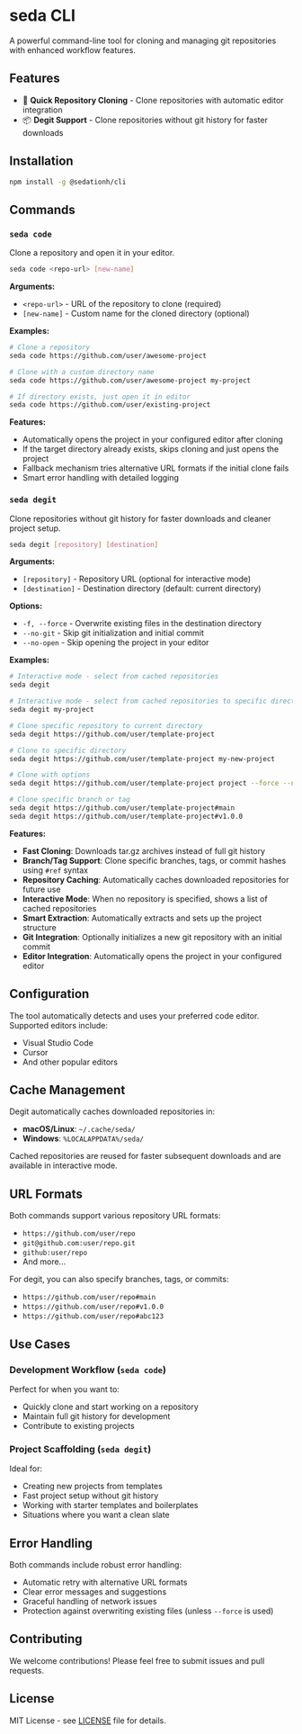 # seda CLI

A powerful command-line tool for cloning and managing git repositories with enhanced workflow features.

## Features

- 🚀 **Quick Repository Cloning** - Clone repositories with automatic editor integration
- 📦 **Degit Support** - Clone repositories without git history for faster downloads

## Installation

```bash
npm install -g @sedationh/cli
```

## Commands

### `seda code`

Clone a repository and open it in your editor.

```bash
seda code <repo-url> [new-name]
```

**Arguments:**
- `<repo-url>` - URL of the repository to clone (required)
- `[new-name]` - Custom name for the cloned directory (optional)

**Examples:**
```bash
# Clone a repository
seda code https://github.com/user/awesome-project

# Clone with a custom directory name
seda code https://github.com/user/awesome-project my-project

# If directory exists, just open it in editor
seda code https://github.com/user/existing-project
```

**Features:**
- Automatically opens the project in your configured editor after cloning
- If the target directory already exists, skips cloning and just opens the project
- Fallback mechanism tries alternative URL formats if the initial clone fails
- Smart error handling with detailed logging

### `seda degit`

Clone repositories without git history for faster downloads and cleaner project setup.

```bash
seda degit [repository] [destination]
```

**Arguments:**
- `[repository]` - Repository URL (optional for interactive mode)
- `[destination]` - Destination directory (default: current directory)

**Options:**
- `-f, --force` - Overwrite existing files in the destination directory
- `--no-git` - Skip git initialization and initial commit
- `--no-open` - Skip opening the project in your editor

**Examples:**
```bash
# Interactive mode - select from cached repositories
seda degit

# Interactive mode - select from cached repositories to specific directory
seda degit my-project

# Clone specific repository to current directory
seda degit https://github.com/user/template-project

# Clone to specific directory
seda degit https://github.com/user/template-project my-new-project

# Clone with options
seda degit https://github.com/user/template-project project --force --no-git

# Clone specific branch or tag
seda degit https://github.com/user/template-project#main
seda degit https://github.com/user/template-project#v1.0.0
```

**Features:**
- **Fast Cloning**: Downloads tar.gz archives instead of full git history
- **Branch/Tag Support**: Clone specific branches, tags, or commit hashes using `#ref` syntax
- **Repository Caching**: Automatically caches downloaded repositories for future use
- **Interactive Mode**: When no repository is specified, shows a list of cached repositories
- **Smart Extraction**: Automatically extracts and sets up the project structure
- **Git Integration**: Optionally initializes a new git repository with an initial commit
- **Editor Integration**: Automatically opens the project in your configured editor

## Configuration

The tool automatically detects and uses your preferred code editor. Supported editors include:
- Visual Studio Code
- Cursor
- And other popular editors

## Cache Management

Degit automatically caches downloaded repositories in:
- **macOS/Linux**: `~/.cache/seda/`
- **Windows**: `%LOCALAPPDATA%/seda/`

Cached repositories are reused for faster subsequent downloads and are available in interactive mode.

## URL Formats

Both commands support various repository URL formats:
- `https://github.com/user/repo`
- `git@github.com:user/repo.git`
- `github:user/repo`
- And more...

For degit, you can also specify branches, tags, or commits:
- `https://github.com/user/repo#main`
- `https://github.com/user/repo#v1.0.0`
- `https://github.com/user/repo#abc123`

## Use Cases

### Development Workflow (`seda code`)
Perfect for when you want to:
- Quickly clone and start working on a repository
- Maintain full git history for development
- Contribute to existing projects

### Project Scaffolding (`seda degit`)
Ideal for:
- Creating new projects from templates
- Fast project setup without git history
- Working with starter templates and boilerplates
- Situations where you want a clean slate

## Error Handling

Both commands include robust error handling:
- Automatic retry with alternative URL formats
- Clear error messages and suggestions
- Graceful handling of network issues
- Protection against overwriting existing files (unless `--force` is used)

## Contributing

We welcome contributions! Please feel free to submit issues and pull requests.

## License

MIT License - see [LICENSE](LICENSE) file for details.
